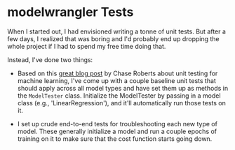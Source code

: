 # modelwrangler Tests

When I started out, I had envisioned writing a tonne of unit tests. But after a few days, I realized that was boring and I'd probably end up dropping the whole project if I had to spend my free time doing that.

Instead, I've done two things:

* Based on this [great blog post](https://medium.com/@keeper6928/how-to-unit-test-machine-learning-code-57cf6fd81765) by Chase Roberts about unit testing for machine learning, I've come up with a couple baseline unit tests that should apply across all model types and have set them up as methods in the `ModelTester` class. Initialize the ModelTester by passing in a model class (e.g., 'LinearRegression'), and it'll automatically run those tests on it.

* I set up crude end-to-end tests for troubleshooting each new type of model. These generally initialize a model and run a couple epochs of training on it to make sure that the cost function starts going down.

